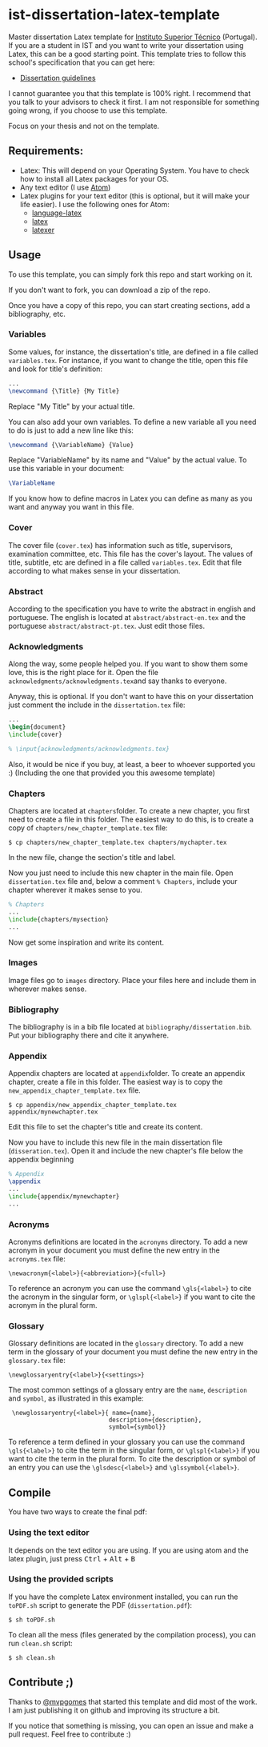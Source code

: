# ist-dissertation-latex-template
Master dissertation Latex template for [Instituto Superior Técnico](http://tecnico.ulisboa.pt/) (Portugal).
If you are a student in IST and you want to write your dissertation using Latex, this can be a good starting point.
This template tries to follow this school's specification that you can get here:
* [Dissertation guidelines](http://da.tecnico.ulisboa.pt/files/sites/33/guia-preparacao-dissertacao-13_14_2.pdf)

I cannot guarantee you that this template is 100% right.
I recommend that you talk to your advisors to check it first.
I am not responsible for something going wrong, if you choose to use this template.

Focus on your thesis and not on the template.

## Requirements:
* Latex: This will depend on your Operating System. You have to check how to install all Latex packages for your OS.
* Any text editor (I use [Atom](https://atom.io/))
* Latex plugins for your text editor (this is optional, but it will make your life easier).
I use the following ones for Atom:
  * [language-latex](https://atom.io/packages/language-latex)
  * [latex](https://atom.io/packages/latex)
  * [latexer](https://atom.io/packages/latexer)

## Usage
To use this template, you can simply fork this repo and start working on it.

If you don't want to fork, you can download a zip of the repo.

Once you have a copy of this repo, you can start creating sections, add a bibliography, etc.

### Variables
Some values, for instance, the dissertation's title, are defined in a file called ```variables.tex```.
For instance, if you want to change the title, open this file and look for title's definition:
```latex
...
\newcommand {\Title} {My Title}
```
Replace "My Title" by your actual title.

You can also add your own variables.
To define a new variable all you need to do is just to add a new line like this:
```latex
\newcommand {\VariableName} {Value}
```
Replace "VariableName" by its name and "Value" by the actual value.
To use this variable in your document:
```latex
\VariableName
```

If you know how to define macros in Latex you can define as many as you want and anyway you want in this file.

### Cover
The cover file (```cover.tex```) has information such as title, supervisors, examination committee, etc.
This file has the cover's layout.
The values of title, subtitle, etc are defined in a file called ```variables.tex```.
Edit that file according to what makes sense in your dissertation.

### Abstract
According to the specification you have to write the abstract in english and portuguese.
The english is located at ```abstract/abstract-en.tex``` and the portuguese ```abstract/abstract-pt.tex```.
Just edit those files.

### Acknowledgments
Along the way, some people helped you.
If you want to show them some love, this is the right place for it.
Open the file ```acknowledgments/acknowledgments.tex```and say thanks to everyone.

Anyway, this is optional. If you don't want to have this on your dissertation just comment the include in the ```dissertation.tex``` file:
```latex
...
\begin{document}
\include{cover}

% \input{acknowledgments/acknowledgments.tex}
```

Also, it would be nice if you buy, at least, a beer to whoever supported you :)
(Including the one that provided you this awesome template)

### Chapters
Chapters are located at ```chapters```folder.
To create a new chapter, you first need to create a file in this folder.
The easiest way to do this, is to create a copy of ```chapters/new_chapter_template.tex``` file:
```
$ cp chapters/new_chapter_template.tex chapters/mychapter.tex
```

In the new file, change the section's title and label.

Now you just need to include this new chapter in the main file.
Open ```dissertation.tex``` file and, below a comment ```% Chapters```, include your chapter wherever it makes sense to you.

```latex
% Chapters
...
\include{chapters/mysection}
...
```

Now get some inspiration and write its content.

### Images
Image files go to ```images``` directory.
Place your files here and include them in wherever makes sense.

### Bibliography
The bibliography is in a bib file located at ```bibliography/dissertation.bib```.
Put your bibliography there and cite it anywhere.

### Appendix
Appendix chapters are located at ```appendix```folder.
To create an appendix chapter, create a file in this folder. The easiest way is to copy the ```new_appendix_chapter_template.tex``` file.
```
$ cp appendix/new_appendix_chapter_template.tex appendix/mynewchapter.tex
```

Edit this file to set the chapter's title and create its content.

Now you have to include this new file in the main dissertation file (```disseration.tex```). Open it and include the new chapter's file below the appendix beginning
```latex
% Appendix
\appendix
...
\include{appendix/mynewchapter}
...
```
### Acronyms
Acronyms definitions are located in the ```acronyms``` directory.
To add a new acronym in your document you must define the new entry in the ```acronyms.tex``` file:
```
\newacronym{<label>}{<abbreviation>}{<full>}
```
To reference an acronym you can use the command ```\gls{<label>}``` to cite the acronym in the singular form, or ```\glspl{<label>}``` if you want to cite the acronym in the plural form.

### Glossary
Glossary definitions are located in the ```glossary``` directory.
To add a new term in the glossary of your document you must define the new entry in the ```glossary.tex``` file:
```
\newglossaryentry{<label>}{<settings>}
```
The most common settings of a glossary entry are the ```name```, ```description``` and ```symbol```, as illustrated in this example:
```
 \newglossaryentry{<label>}{ name={name},
                            description={description},
                            symbol={symbol}}
```
To reference a term defined in your glossary you can use the command ```\gls{<label>}``` to cite the term in the singular form, or ```\glspl{<label>}``` if you want to cite the term in the plural form. To cite the description or symbol of an entry you can use the ```\glsdesc{<label>}``` and ```\glssymbol{<label>}```.

## Compile
You have two ways to create the final pdf:

### Using the text editor
It depends on the text editor you are using.
If you are using atom and the latex plugin, just press
<kbd>Ctrl</kbd> + <kbd>Alt</kbd> + <kbd>B</kbd>

### Using the provided scripts
If you have the complete Latex environment installed, you can run the ```toPDF.sh``` script to generate the PDF (```dissertation.pdf```):
```
$ sh toPDF.sh
```

To clean all the mess (files generated by the compilation process), you can run ```clean.sh``` script:
```
$ sh clean.sh
```

## Contribute ;)
Thanks to [@mvpgomes](https://github.com/mvpgomes) that started this template and did most of the work.
I am just publishing it on github and improving its structure a bit.

If you notice that something is missing, you can open an issue and make a pull request.
Feel free to contribute :)
